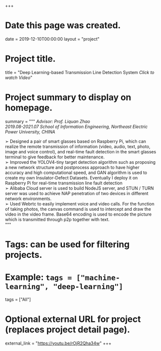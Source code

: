 +++
# Date this page was created.
date = 2019-12-10T00:00:00
layout = "project"

# Project title.
title = "Deep Learning-based Transmission Line Detection System *Click to watch Video*"


# Project summary to display on homepage.
summary = """
*Advisor: Prof. Liquan Zhao<br>
2019.08-2021.07 School of Information Engineering, Northeast Electric Power University, CHINA*

➢ Designed a pair of smart glasses based on Raspberry Pi, which can realize the remote transmission of information (video, 
audio, text, photo, image and voice control), and real-time fault detection in the smart glasses terminal to give feedback for 
better maintenance.<br>
➢ Improved the YOLOV4-tiny target detection algorithm such as proposing a new network structure and postprocess approach 
to have higher accuracy and high computational speed, and GAN algorithm is used to create my own Insulator-Defect 
Datasets. Eventually I deploy it on Raspberry Pi for real-time transmission line fault detection<br>
➢ Alibaba Cloud server is used to build NodeJS server, and STUN / TURN server was used to achieve NAP penetration of two 
devices in different network environments.<br>
➢ Used Webrtc to easily implement voice and video calls. For the function of taking photos, the canvas command is used to
intercept and draw the video in the video frame. Base64 encoding is used to encode the picture which is transmitted through 
p2p together with text.<br>
 """

# Tags: can be used for filtering projects.
# Example: `tags = ["machine-learning", "deep-learning"]`
tags = ["All"]

# Optional external URL for project (replaces project detail page).
external_link = "https://youtu.be/rOjR2Qha34w"
+++
